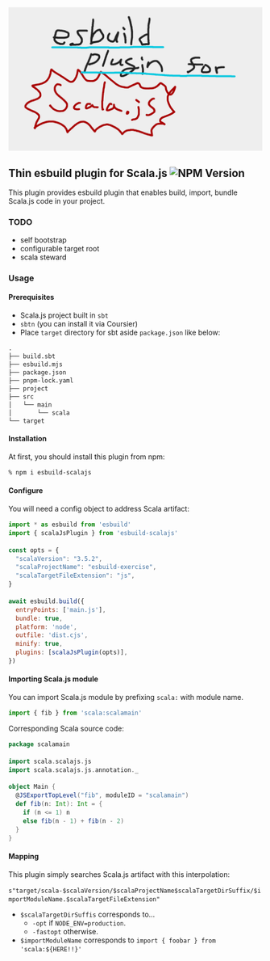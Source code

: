 ![](./logo.png)

## Thin esbuild plugin for Scala.js ![NPM Version](https://img.shields.io/npm/v/esbuild-scalajs)

This plugin provides esbuild plugin that enables build, import, bundle Scala.js code in your project.

### TODO

- self bootstrap
- configurable target root
- scala steward

### Usage

#### Prerequisites

- Scala.js project built in `sbt`
- `sbtn` (you can install it via Coursier)
- Place `target` directory for sbt aside `package.json` like below:

```
.
├── build.sbt
├── esbuild.mjs
├── package.json
├── pnpm-lock.yaml
├── project
├── src
│   └── main
│       └── scala
└── target
```

#### Installation

At first, you should install this plugin from npm:

```sh
% npm i esbuild-scalajs
```
#### Configure

You will need a config object to address Scala artifact:

```js
import * as esbuild from 'esbuild'
import { scalaJsPlugin } from 'esbuild-scalajs'

const opts = {
  "scalaVersion": "3.5.2",
  "scalaProjectName": "esbuild-exercise",
  "scalaTargetFileExtension": "js",
}

await esbuild.build({
  entryPoints: ['main.js'],
  bundle: true,
  platform: 'node',
  outfile: 'dist.cjs',
  minify: true,
  plugins: [scalaJsPlugin(opts)],
})
```

#### Importing Scala.js module

You can import Scala.js module by prefixing `scala:` with module name.

```js
import { fib } from 'scala:scalamain'
```

Corresponding Scala source code:

```scala
package scalamain

import scala.scalajs.js
import scala.scalajs.js.annotation._

object Main {
  @JSExportTopLevel("fib", moduleID = "scalamain")
  def fib(n: Int): Int = {
    if (n <= 1) n
    else fib(n - 1) + fib(n - 2)
  }
}
```

#### Mapping

This plugin simply searches Scala.js artifact with this interpolation:

`s"target/scala-$scalaVersion/$scalaProjectName$scalaTargetDirSuffix/$importModuleName.$scalaTargetFileExtension"`

- `$scalaTargetDirSuffis` corresponds to...
  - `-opt` if `NODE_ENV=production`.
  - `-fastopt` otherwise.
- `$importModuleName` corresponds to `import { foobar } from 'scala:${HERE!!}'`